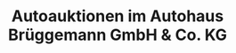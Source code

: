 ---
title: "Autoauktionen im Autohaus Brüggemann GmbH & Co. KG"
url: /rheine/autoauktionen-im-autohaus-brueggemann-gmbh-und-co-kg/
shop: Autohaus
---